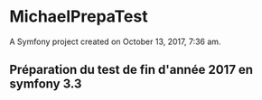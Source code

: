 MichaelPrepaTest
================

A Symfony project created on October 13, 2017, 7:36 am.

Préparation du test de fin d'année 2017 en symfony 3.3
--